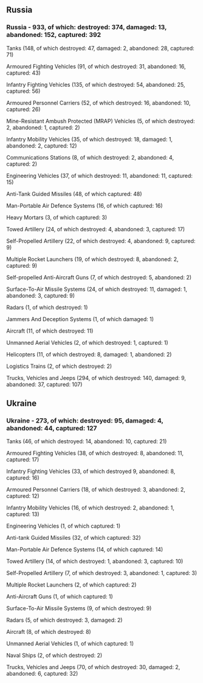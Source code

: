 
 
 ## Russia
 
 ### Russia - 933, of which: destroyed: 374, damaged: 13, abandoned: 152, captured: 392

 

 

 Tanks (148, of which destroyed: 47, damaged: 2, abandoned: 28, captured: 71)

 Armoured Fighting Vehicles (91, of which destroyed: 31, abandoned: 16, captured: 43)

 Infantry Fighting Vehicles (135, of which destroyed: 54, abandoned: 25, captured: 56)

 Armoured Personnel Carriers (52, of which destroyed: 16, abandoned: 10, captured: 26)

 Mine-Resistant Ambush Protected (MRAP) Vehicles (5, of which destroyed: 2, abandoned: 1, captured: 2)

 Infantry Mobility Vehicles (35, of which destroyed: 18, damaged: 1, abandoned: 2, captured: 12)

 Communications Stations (8, of which destroyed: 2, abandoned: 4, captured: 2)

 Engineering Vehicles (37, of which destroyed: 11, abandoned: 11, captured: 15)

 Anti-Tank Guided Missiles (48, of which captured: 48)

 Man-Portable Air Defence Systems (16, of which captured: 16)

 Heavy Mortars (3, of which captured: 3)

 Towed Artillery (24, of which destroyed: 4, abandoned: 3, captured: 17)

 Self-Propelled Artillery (22, of which destroyed: 4, abandoned: 9, captured: 9)

 Multiple Rocket Launchers (19, of which destroyed: 8, abandoned: 2, captured: 9)

 Self-propelled Anti-Aircraft Guns (7, of which destroyed: 5, abandoned: 2)

 Surface-To-Air Missile Systems (24, of which destroyed: 11, damaged: 1, abandoned: 3, captured: 9)

 Radars (1, of which destroyed: 1)

 Jammers And Deception Systems (1, of which damaged: 1)

 Aircraft (11, of which destroyed: 11)

 Unmanned Aerial Vehicles (2, of which destroyed: 1, captured: 1)

 Helicopters (11, of which destroyed: 8, damaged: 1, abandoned: 2)

 Logistics Trains (2, of which destroyed: 2)

 Trucks, Vehicles and Jeeps (294, of which destroyed: 140, damaged: 9, abandoned: 37, captured: 107)

 
 
 ## Ukraine
 
 ### Ukraine - 273, of which: destroyed: 95, damaged: 4, abandoned: 44, captured: 127

 

 

 Tanks (46, of which destroyed: 14, abandoned: 10, captured: 21)

 Armoured Fighting Vehicles (38, of which destroyed: 8, abandoned: 11, captured: 17)

 Infantry Fighting Vehicles (33, of which destroyed 9, abandoned: 8, captured: 16)

 Armoured Personnel Carriers (18, of which destroyed: 3, abandoned: 2, captured: 12)

 Infantry Mobility Vehicles (16, of which destroyed: 2, abandoned: 1, captured: 13)

 Engineering Vehicles (1, of which captured: 1)

 Anti-tank Guided Missiles (32, of which captured: 32)

 Man-Portable Air Defence Systems (14, of which captured: 14)

 Towed Artillery (14, of which destroyed: 1, abandoned: 3, captured: 10)

 Self-Propelled Artillery (7, of which destroyed: 3, abandoned: 1, captured: 3)

 Multiple Rocket Launchers (2, of which captured: 2)

 Anti-Aircraft Guns (1, of which captured: 1)

 Surface-To-Air Missile Systems (9, of which destroyed: 9)

 

 

 Radars (5, of which destroyed: 3, damaged: 2)

 Aircraft (8, of which destroyed: 8)

 Unmanned Aerial Vehicles (1, of which captured: 1)

 Naval Ships (2, of which destroyed: 2)

 Trucks, Vehicles and Jeeps (70, of which destroyed: 30, damaged: 2, abandoned: 6, captured: 32)

